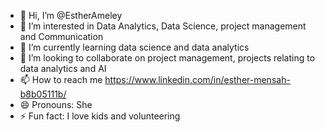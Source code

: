 - 👋 Hi, I’m @EstherAmeley
- 👀 I’m interested in Data Analytics, Data Science, project management and Communication
- 🌱 I’m currently learning data science and data analytics
- 💞️ I’m looking to collaborate on project management, projects relating to data analytics and AI
- 📫 How to reach me https://www.linkedin.com/in/esther-mensah-b8b05111b/
- 😄 Pronouns: She
- ⚡ Fun fact: I love kids and volunteering

<!---
EstherAmeley/EstherAmeley is a ✨ special ✨ repository because its `README.md` (this file) appears on your GitHub profile.
You can click the Preview link to take a look at your changes.
--->
